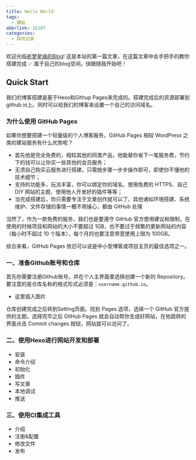 ```yaml
---
title: Hello World
tags:
  - 建站
abbrlink: 16107
categories:
  - 踩坑记录
---
```

欢迎光临[祈梦星缘的Blog](https://yhzhao.cn/)! 这是本站的第一篇文章，在这篇文章中会手把手的教你搭建完成 ✅ 属于自己的blog空间。快跟随我开始吧！ 

## Quick Start
我们的博客搭建是基于Hexo和Githup Pages来完成的。搭建完成后的资源部署到github.io上。同时可以给我们的博客来设置一个自己的访问域名。

### 为什么使用 GitHub Pages
如果你想要搭建一个轻量级的个人博客服务，GitHub Pages 相较 WordPress 之类的建站服务有什么优势呢？
- 首先他是完全免费的，相较其他的同类产品，他能替你省下一笔服务费，节约下的钱可以让你买一些其他的会员服务；
- 无须自己购买云服务进行搭建，只需按步骤一步步操作即可，即使你不懂他的技术细节；
- 支持的功能多，玩法丰富，你可以绑定你的域名、使用免费的 HTTPS、自己 DIY 网站的主题、使用他人开发好的插件等等；
- 当完成搭建后，你只需要专注于文章创作就可以了，其他诸如环境搭建、系统维护、文件存储的事情一概不用操心，都由 GitHub 处理

当然了，作为一款免费的服务，我们也是要遵守 GitHub 官方使用建议和限制，在使用的时候项目和网站的大小不要超过 1GB，也不要过于频繁的更新网站的内容（每小时不超过 10 个版本），每个月的也要注意带宽使用上限为 100GB。

综合来看，GitHub Pages 依旧可以说是中小型博客或项目主页的最佳选项之一。

### 一、准备Github账号和仓库
首先你需要注册Github账号。并在个人主界面里选择创建一个新的 Repository。要注意的是仓库名称的格式形式必须是：`username.github.io`。

- 这里插入图片

仓库创建完成之后转到Setting页面。找到 Pages 选项，选择一个 GitHub 官方提供的主题。选择完毕之后 GitHub Pages 就会自动帮你生成好网站，在他跳转的界面点击 Commit changes 按钮，网站就可以访问了。

### 二、使用Hexo进行网站开发和部署
- 安装
- 命令介绍
- 初始化
- 插件
- 写文章
- 本地调试
- 推送


### 三、使用CI集成工具
- 介绍
- 注册&配置
- 修改文件
- 发布
